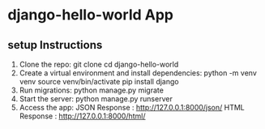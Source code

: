 # django-hello-world App
## setup Instructions

1. Clone the repo:
	git clone <praneetha-v> cd django-hello-world
2. Create a virtual environment and install dependencies:
	python -m venv venv
	source venv/bin/activate
	pip install django
3. Run migrations:
	python manage.py migrate
4. Start the server:
	python manage.py runserver
5. Access the app:
	JSON Response : http://127.0.0.1:8000/json/
	HTML Response : http://127.0.0.1:8000/html/

